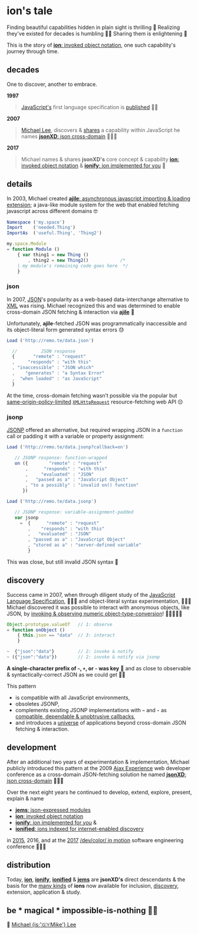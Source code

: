 # ion's tale


Finding beautiful capabilities hidden in plain sight is thrilling 🚀 Realizing they've
existed for decades is humbling 🙇🏾 Sharing them is enlightening 🤎

This is the story of [**ion**: invoked object notation](./ions/ion.md#ion), one such
capability's journey through time.


## decades

One to discover, another to embrace.

**1997**

>[JavaScript's](https://web.archive.org/web/20070916144913/http://wp.netscape.com/newsref/pr/newsrelease67.html)
first language specification is
[published](http://www.ecma-international.org/publications/files/ECMA-ST-ARCH/ECMA-262,%201st%20edition,%20June%201997.pdf)
👏🏾

**2007**

>[Michael Lee](https://github.com/iskitz),
discovers & [shares](https://d24wuq6o951i2g.cloudfront.net/img/events/id/301/3017276/assets/70d.wtMi_397_IMG_9393_DoDes.jpg)
a capability within JavaScript he names
[**jsonXD**: json cross-domain](http://www.slideshare.net/iskitz/using-jsonxd-for-crossdomain-json-exchange)
👨🏾‍💻

**2017**

>Michael names & shares **jsonXD's** core concept & capability
[**ion**: invoked object notation](ions/ion.md#ion)
&
[**ionify**: ion implemented for you](http://api.ionify.net/) 🎉


## details

In 2003, Michael created
[**ajile**: asynchronous javascript importing & loading extension](http://ajile.net);
a java-like module system for the web that enabled fetching javascript across different domains 🤓

```javascript
Namespace ('my.space')
Import    ('needed.Thing')
ImportAs  ('useful.Thing', 'Thing2')

my.space.Module
= function Module ()
    { var thing1 = new Thing ()
        , thing2 = new Thing2()            /*
    | my module's remaining code goes here  */
    }
```

### json

In 2007, [JSON](https://en.wikipedia.org/wiki/JSON)'s popularity as a web-based
data-interchange alternative to [XML](https://en.wikipedia.org/wiki/XML) was rising. Michael recognized this and was determined to enable cross-domain JSON fetching & interaction via [**ajile**](http://ajile.net) 🚀

Unfortunately, **ajile**-fetched JSON was programmatically inaccessible and its
object-literal form generated syntax errors 😓

```javascript
Load ('http://remo.te/data.json')

  //         JSON response
  {       "remote" : "request"
  ,     "responds" : "with this"
  , "inaccessible" : "JSON which"
  ,    "generates" : "a Syntax Error"
  ,  "when loaded" : "as JavaScript"
  }
```
At the time, cross-domain fetching wasn’t possible via the popular but
[same-origin-policy-limited](https://en.wikipedia.org/wiki/Same-origin_policy)
[`XMLHttpRequest`](https://en.wikipedia.org/wiki/XMLHttpRequest)
resource-fetching web API 😔

### jsonp

[JSONP](https://en.wikipedia.org/wiki/JSONP) offered an alternative, but required wrapping
JSON in a `function` call or padding it with a variable or property assignment:

```javascript
Load ('http://remo.te/data.jsonp?callback=on')

   // JSONP response: function-wrapped
   on ({        "remote" : "request"
       ,      "responds" : "with this"
       ,     "evaluated" : "JSON"
       ,   "passed as a" : "JavaScript Object"
       , "to a possibly" : "invalid on() function"
      })

Load ('http://remo.te/data.jsonp')

   // JSONP response: variable-assignment-padded
   var jsonp
     =  {      "remote" : "request"
        ,    "responds" : "with this"
        ,   "evaluated" : "JSON"
        , "passed as a" : "JavaScript Object"
        , "stored as a" : "server-defined variable"
        }
```
This was close, but still invalid JSON syntax 🤔

## discovery

Success came in 2007, when through diligent study of the
[JavaScript Language Specification](https://ecma-international.org/publications/files/ECMA-ST-ARCH/ECMA-262,%203rd%20edition,%20December%201999.pdf),
👨🏾‍🏫 and object-literal syntax experimentation, 👨🏾‍🔬 Michael discovered it was possible to
interact with anonymous objects, like JSON, by
[invoking & observing numeric object-type-conversion](ions/ion.md#function)!
👨🏾‍💻👌🏾

```javascript
Object.prototype.valueOf   // 1: observe
= function onObject ()
    { this.json == "data"  // 3: interact
    }

~  {"json":"data"}         // 2: invoke & notify
~ ({"json":"data"})        // 2: invoke & notify via jsonp
```

**A single-character prefix of `~`, `+`, or `-` was key** 🎉 and as close to observable &
syntactically-correct JSON as we could get 👏🏾

This pattern

+ is compatible with all JavaScript environments,
+ obsoletes JSONP,
+ complements existing JSONP implementations with **`~`** and **`-`** as
  [compatible, dependable & unobtrusive callbacks](http://api.geonames.org/countryCodeJSON?formatted=true&lat=4.5&lng=59.5&username=demo&style=full&callback=~),
+ and introduces a [universe](http://api.ionify.net/) of applications beyond cross-domain
  JSON fetching & interaction.


## development

After an additional two years of experimentation & implementation, Michael publicly
introduced this pattern at the 2009
[Ajax Experience](http://web.archive.org/web/20090916010056/http://ajaxexperience.techtarget.com:80/conference/html/speakers.html#MLee)
web developer conference as a cross-domain JSON-fetching solution he named
[**jsonXD**: json cross-domain](http://www.slideshare.net/iskitz/using-jsonxd-for-crossdomain-json-exchange)
🙋🏾‍♂️

Over the next eight years he continued to develop, extend, explore, present, explain &
name

+ [**jems**: json-expressed modules](https://jems.ionify.net/)
+ [**ion**: invoked object notation](ions/ion.md#ion)
+ [**ionify**: ion implemented for you](https://api.ionify.net) &
+ [**ionified**: ions indexed for internet-enabled discovery](https://ionified.net)

in
[2015](https://github.com/ionify/jems/blob/24ab93d910334e3bbe05b72869cbb4fd81639e10/about/jems.md#what-are-jems),
2016, and at the
[2017](https://d24wuq6o951i2g.cloudfront.net/img/events/id/301/3017276/assets/70d.wtMi_397_IMG_9393_DoDes.jpg)
[/dev/color/ in motion](https://devcolorinmotion2017.splashthat.com/)
software engineering conference 👨🏾‍💻


## distribution

Today, [**ion**](ions/ion.md#ion),
[**ionify**](https://api.ionify.net/),
[**ionified**](https://ionified.net/) &
[**jems**](https://jems.ionify.net/)
are **jsonXD's** direct descendants & the basis for the [many kinds](ions/lions.md#lions)
of **ions** now available for inclusion, [discovery](http://ionified.net/),
extension, application & study.

## be * magical * impossible-is-nothing 🙌🏾

🤎
[Michael {is:'🇬🇾Mike'} Lee](https://github.com/iskitz)